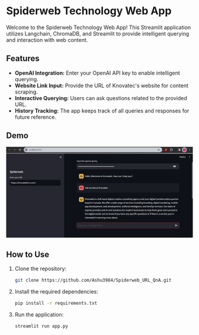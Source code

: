 # Spiderweb Technology Web App
Welcome to the Spiderweb Technology Web App! This Streamlit application utilizes Langchain, ChromaDB, and Streamlit to provide intelligent querying and interaction with web content.

## Features

- **OpenAI Integration:** Enter your OpenAI API key to enable intelligent querying.
- **Website Link Input:** Provide the URL of Knovatec's website for content scraping.
- **Interactive Querying:** Users can ask questions related to the provided URL.
- **History Tracking:** The app keeps track of all queries and responses for future reference.

## Demo 
![alt text](https://github.com/Ashu3984/Spiderweb_URL_QnA/blob/main/Screenshot%202024-03-01%20185306.png)

## How to Use

1. Clone the repository:

   ```bash
   git clone https://github.com/Ashu3984/Spiderweb_URL_QnA.git
   ```
2. Install the required dependencies:

   ```bash
   pip install -r requirements.txt
   ```
3. Run the application:

   ```bash
   streamlit run app.py
   ```
